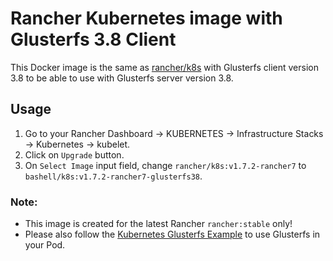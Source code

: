 # Rancher Kubernetes image with Glusterfs 3.8 Client #

This Docker image is the same as [rancher/k8s](https://hub.docker.com/r/rancher/k8s/) with Glusterfs client version 3.8 to be able to use with Glusterfs server version 3.8.

## Usage ##

1. Go to your Rancher Dashboard -> KUBERNETES -> Infrastructure Stacks -> Kubernetes -> kubelet.
2. Click on `Upgrade` button.
3. On `Select Image` input field, change `rancher/k8s:v1.7.2-rancher7` to `bashell/k8s:v1.7.2-rancher7-glusterfs38`.

### Note: ###

* This image is created for the latest Rancher `rancher:stable` only!
* Please also follow the [Kubernetes Glusterfs Example](https://github.com/kubernetes/kubernetes/tree/master/examples/volumes/glusterfs) to use Glusterfs in your Pod.
